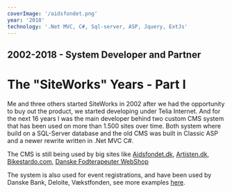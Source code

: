 ```yaml
---
coverImage: '/aidsfondet.png'
year: '2018'
technology: '.Net MVC, C#, Sql-server, ASP, Jquery, ExtJs'
---
```


## 2002-2018 - System Developer and Partner
# The "SiteWorks" Years - Part I

Me and three others started SiteWorks in 2002 after we had the opportunity to buy out the product, we started developing under Telia Internet. And for the next 16 years I was the main developer behind two custom CMS system that has been used on more than 1.500 sites over time. Both system where build on a SQL-Server database and the old CMS was built in Classic ASP and a newer rewrite written in .Net MVC C#.

The CMS is still being used by big sites like <a href="https://aidsfondet.dk/" target="_blank">Aidsfondet.dk</a>, <a href="https://www.artisten.dk/" target="_blank">Artisten.dk</a>, <a href="https://www.bikestardo.com/" target="_blank">Bikestardo.com</a>, <a href="https://webshop.fodterapeut.dk/" target="_blank">Danske Fodterapeuter WebShop</a>

The system is also used for event registrations, and have been used by Danske Bank, Deloite, Vækstfonden, see more examples <a href="http://www.tilmeldingssystem.dk/Cases" target="_blank">here</a>.